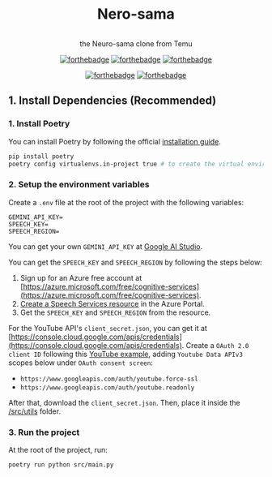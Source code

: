 <div align="center">
  <div>
    <h1 style="display: inline-block;">Nero-sama</h1>
  </div>
  <p align='center'>the Neuro-sama clone from Temu</p>

  [![forthebadge](https://forthebadge.com/images/featured/featured-built-with-love.svg)](https://forthebadge.com) [![forthebadge](https://forthebadge.com/images/featured/featured-powered-by-electricity.svg)](https://forthebadge.com) [![forthebadge](https://forthebadge.com/images/featured/featured-gluten-free.svg)](https://forthebadge.com)
  
  [![forthebadge](https://forthebadge.com/images/badges/ctrl-c-ctrl-v.svg)](https://forthebadge.com) [![forthebadge](https://forthebadge.com/images/badges/works-on-my-machine.svg)](https://forthebadge.com)
</div>


## 1. Install Dependencies (Recommended)
### 1. Install Poetry
You can install Poetry by following the official [installation guide](https://python-poetry.org/docs/#installation).
```bash
pip install poetry
poetry config virtualenvs.in-project true # to create the virtual environment in the project directory
```

### 2. Setup the environment variables
Create a `.env` file at the root of the project with the following variables:
```env
GEMINI_API_KEY=
SPEECH_KEY=
SPEECH_REGION=
```
You can get your own `GEMINI_API_KEY` at [Google AI Studio](https://aistudio.google.com/app/apikey).

You can get the `SPEECH_KEY` and `SPEECH_REGION` by following the steps below:
1. Sign up for an Azure free account at [https://azure.microsoft.com/free/cognitive-services](https://azure.microsoft.com/free/cognitive-services).
2. [Create a Speech Services resource](https://portal.azure.com/#create/Microsoft.CognitiveServicesSpeechServices) in the Azure Portal.
3. Get the `SPEECH_KEY` and `SPEECH_REGION` from the resource.

For the YouTube API's `client_secret.json`, you can get it at [https://console.cloud.google.com/apis/credentials](https://console.cloud.google.com/apis/credentials). Create a `OAuth 2.0 client ID` following this [YouTube example](https://www.youtube.com/watch?v=Q49gGXCCY_4), adding `Youtube Data APIv3` scopes below under `OAuth consent screen`:  
- `https://www.googleapis.com/auth/youtube.force-ssl` 
- `https://www.googleapis.com/auth/youtube.readonly`  

After that, download the `client_secret.json`. Then, place it inside the [/src/utils](/src/utils) folder.

### 3. Run the project
At the root of the project, run:
```bash
poetry run python src/main.py
```